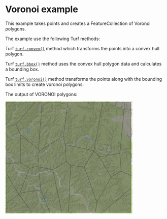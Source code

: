 # Voronoi example

This example takes points and creates a FeatureCollection of Voronoi polygons.

The example use the following Turf methods:

Turf [`turf.convex()`](http://turfjs.org/docs#convex) method which transforms the points into a convex hull polygon.

Turf [`turf.bbox()`](http://turfjs.org/docs#bbox) method uses the convex hull polygon data and calculates a bounding box.

 Turf [`turf.voronoi()`](http://turfjs.org/docs#voronoi) method transforms the points along with the bounding box limits to create voronoi polygons.

The output of VORONOI polygons:

<!-- ![Example output of TIN processing with Turf](turf-voronoi-output.png) -->
<img src="turf-voronoi-output.png" width="400">
